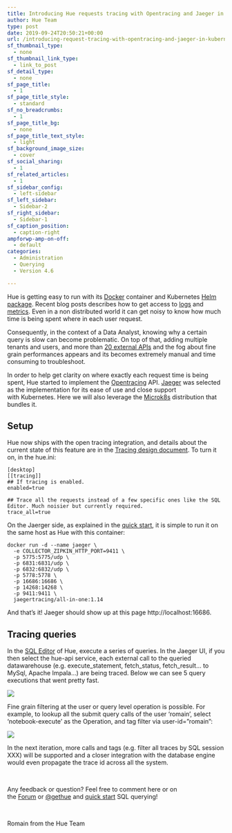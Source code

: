 ```yaml
---
title: Introducing Hue requests tracing with Opentracing and Jaeger in Kubernetes
author: Hue Team
type: post
date: 2019-09-24T20:50:21+00:00
url: /introducing-request-tracing-with-opentracing-and-jaeger-in-kubernetes/
sf_thumbnail_type:
  - none
sf_thumbnail_link_type:
  - link_to_post
sf_detail_type:
  - none
sf_page_title:
  - 1
sf_page_title_style:
  - standard
sf_no_breadcrumbs:
  - 1
sf_page_title_bg:
  - none
sf_page_title_text_style:
  - light
sf_background_image_size:
  - cover
sf_social_sharing:
  - 1
sf_related_articles:
  - 1
sf_sidebar_config:
  - left-sidebar
sf_left_sidebar:
  - Sidebar-2
sf_right_sidebar:
  - Sidebar-1
sf_caption_position:
  - caption-right
ampforwp-amp-on-off:
  - default
categories:
  - Administration
  - Querying
  - Version 4.6

---
```

Hue is getting easy to run with its [Docker][1] container and Kubernetes [Helm package][2]. Recent blog posts describes how to get access to [logs][3] and [metrics][4]. Even in a non distributed world it can get noisy to know how much time is being spent where in each user request.

Consequently, in the context of a Data Analyst, knowing why a certain query is slow can become problematic. On top of that, adding multiple tenants and users, and more than [20 external APIs][5] and the fog about fine grain performances appears and its becomes extremely manual and time consuming to troubleshoot.

In order to help get clarity on where exactly each request time is being spent, Hue started to implement the [Opentracing][6] API. [Jaeger][7] was selected as the implementation for its ease of use and close support with Kubernetes. Here we will also leverage the [Microk8s][8] distribution that bundles it.

## Setup

Hue now ships with the open tracing integration, and details about the current state of this feature are in the [Tracing design document][9]. To turn it on, in the hue.ini:

<pre><code class="bash">[desktop]
[[tracing]]
## If tracing is enabled.
enabled=true

## Trace all the requests instead of a few specific ones like the SQL Editor. Much noisier but currently required.
trace_all=true
</code></pre>

On the Jaerger side, as explained in the [quick start][10], it is simple to run it on the same host as Hue with this container:

<pre><code class="bash">docker run -d --name jaeger \
  -e COLLECTOR_ZIPKIN_HTTP_PORT=9411 \
  -p 5775:5775/udp \
  -p 6831:6831/udp \
  -p 6832:6832/udp \
  -p 5778:5778 \
  -p 16686:16686 \
  -p 14268:14268 \
  -p 9411:9411 \
  jaegertracing/all-in-one:1.14</code></pre>

And that&#8217;s it! Jaeger should show up at this page http://localhost:16686.

## Tracing queries

In the [SQL Editor][11] of Hue, execute a series of queries. In the Jaeger UI, if you then select the hue-api service, each external call to the queried datawarehouse (e.g. execute\_statement, fetch\_status, fetch_result&#8230; to MySql, Apache Impala&#8230;) are being traced. Below we can see 5 query executions that went pretty fast.

<a href="https://cdn.gethue.com/uploads/2019/08/jaeger_tracing_queries_example_not_propagated.png"><img src="https://cdn.gethue.com/uploads/2019/08/jaeger_tracing_queries_example_not_propagated.png" /></a>

Fine grain filtering at the user or query level operation is possible. For example, to lookup all the submit query calls of the user &#8216;romain&#8217;, select &#8216;notebook-execute&#8217; as the Operation, and tag filter via user-id=&#8221;romain&#8221;:

<a href="https://cdn.gethue.com/uploads/2019/09/jaeger_query_user_lookup.png"><img src="https://cdn.gethue.com/uploads/2019/09/jaeger_query_user_lookup.png" /></a>

<div>
  In the next iteration, more calls and tags (e.g. filter all traces by SQL session XXX) will be supported and a closer integration with the database engine would even propagate the trace id across all the system.
</div>

<div>
</div>

&nbsp;

<div>
  <div>
    Any feedback or question? Feel free to comment here or on the <a href="https://discourse.gethue.com/">Forum</a> or <a href="https://twitter.com/gethue">@gethue</a> and <a href="https://docs.gethue.com/quickstart/">quick start</a> SQL querying!
  </div>

  <p>
    &nbsp;
  </p>

  <div>
    Romain from the Hue Team
  </div>
</div>

<div>
</div>

<div>
</div>

 [1]: https://github.com/cloudera/hue/tree/master/tools/docker
 [2]: https://github.com/cloudera/hue/tree/master/tools/kubernetes
 [3]: https://gethue.com/collecting-and-querying-hue-logs-with-fluentd-in-kubernetes/
 [4]: https://gethue.com/collecting-hue-metrics-with-prometheus-in-kubernetes/
 [5]: https://docs.gethue.com/administrator/configuration/
 [6]: https://opentracing.io/
 [7]: https://www.jaegertracing.io
 [8]: https://microk8s.io
 [9]: https://github.com/cloudera/hue/blob/master/docs/designs/tracing.md
 [10]: https://www.jaegertracing.io/docs/1.14/getting-started/
 [11]: https://gethue.com/sql-editor/
 [12]: https://cdn.gethue.com/uploads/2019/08/jaeger_tracing_queries_example_not_propagated.png
 [13]: https://cdn.gethue.com/uploads/2019/09/jaeger_query_user_lookup.png
